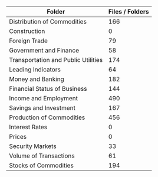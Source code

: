 | Folder                              |   Files / Folders |
|-------------------------------------|-------------------|
| Distribution of Commodities         |               166 |
| Construction                        |                 0 |
| Foreign Trade                       |                79 |
| Government and Finance              |                58 |
| Transportation and Public Utilities |               174 |
| Leading Indicators                  |                64 |
| Money and Banking                   |               182 |
| Financial Status of Business        |               144 |
| Income and Employment               |               490 |
| Savings and Investment              |               167 |
| Production of Commodities           |               456 |
| Interest Rates                      |                 0 |
| Prices                              |                 0 |
| Security Markets                    |                33 |
| Volume of Transactions              |                61 |
| Stocks of Commodities               |               194 |